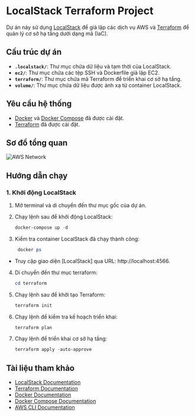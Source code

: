 # LocalStack Terraform Project

Dự án này sử dụng [LocalStack](https://localstack.cloud/) để giả lập các dịch vụ AWS và [Terraform](https://www.terraform.io/) để quản lý cơ sở hạ tầng dưới dạng mã (IaC).

## Cấu trúc dự án

- **`.localstack/`**: Thư mục chứa dữ liệu và tạm thời của LocalStack.
- **`ec2/`**: Thư mục chứa các tệp SSH và Dockerfile giả lập EC2.
- **`terraform/`**: Thư mục chứa mã Terraform để triển khai cơ sở hạ tầng.
- **`volume/`**: Thư mục chứa dữ liệu được ánh xạ từ container LocalStack.

## Yêu cầu hệ thống

- [Docker](https://www.docker.com/) và [Docker Compose](https://docs.docker.com/compose/) đã được cài đặt.
- [Terraform](https://www.terraform.io/downloads.html) đã được cài đặt.

## Sơ đồ tổng quan
![AWS Network](https://miro.medium.com/v2/resize:fit:720/format:webp/0*kA5ZBZAUAZ37dJtW)

## Hướng dẫn chạy

### 1. Khởi động LocalStack

1. Mở terminal và di chuyển đến thư mục gốc của dự án.

2. Chạy lệnh sau để khởi động LocalStack:

   ```powershell
   docker-compose up -d
   ```

3. Kiểm tra container LocalStack đã chạy thành công:
   ```powershell
    docker ps   
   ```
- Truy cập giao diện [LocalStack] qua URL: http://localhost:4566.

4. Di chuyển đến thư mục terraform:

   ```powershell
   cd terraform
   ```

5. Chạy lệnh sau để khởi tạo Terraform:

   ```powershell
   terraform init
   ```

6. Chạy lệnh để kiểm tra kế hoạch triển khai:

   ```powershell
   terraform plan
   ```

6. Chạy lệnh để triển khai cơ sở hạ tầng:

   ```powershell
   terraform apply -auto-approve
   ```

## Tài liệu tham khảo

- [LocalStack Documentation](https://docs.localstack.cloud/)
- [Terraform Documentation](https://developer.hashicorp.com/terraform/docs)
- [Docker Documentation](https://docs.docker.com/)
- [Docker Compose Documentation](https://docs.docker.com/compose/)
- [AWS CLI Documentation](https://docs.aws.amazon.com/cli/latest/userguide/cli-chap-welcome.html)



